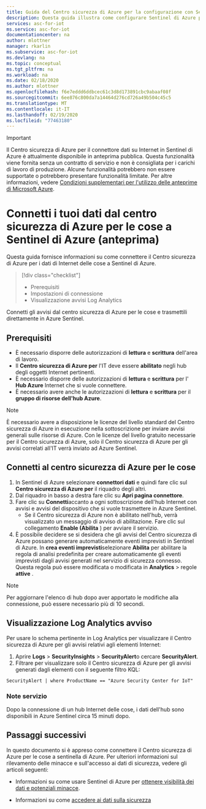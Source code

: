 ```yaml
---
title: Guida del Centro sicurezza di Azure per la configurazione con Sentinel di Azure (anteprima) | Microsoft Docs
description: Questa guida illustra come configurare Sentinel di Azure per ricevere dati dal centro sicurezza di Azure per la soluzione Internet delle cose.
services: asc-for-iot
ms.service: asc-for-iot
documentationcenter: na
author: mlottner
manager: rkarlin
ms.subservice: asc-for-iot
ms.devlang: na
ms.topic: conceptual
ms.tgt_pltfrm: na
ms.workload: na
ms.date: 02/18/2020
ms.author: mlottner
ms.openlocfilehash: f6e7eddd6ddbcec61c3d8d173891cbc9abaaf08f
ms.sourcegitcommit: 6ee876c800da7a14464d276cd726a49b504c45c5
ms.translationtype: MT
ms.contentlocale: it-IT
ms.lasthandoff: 02/19/2020
ms.locfileid: "77463180"
---
```

> [!IMPORTANT]
> Il Centro sicurezza di Azure per il connettore dati su Internet in Sentinel di Azure è attualmente disponibile in anteprima pubblica.
> Questa funzionalità viene fornita senza un contratto di servizio e non è consigliata per i carichi di lavoro di produzione. Alcune funzionalità potrebbero non essere supportate o potrebbero presentare funzionalità limitate. Per altre informazioni, vedere [Condizioni supplementari per l'utilizzo delle anteprime di Microsoft Azure](https://azure.microsoft.com/support/legal/preview-supplemental-terms/).

# <a name="connect-your-data-from-azure-security-center-for-iot-to-azure-sentinel-preview"></a>Connetti i tuoi dati dal centro sicurezza di Azure per le cose a Sentinel di Azure (anteprima) 

Questa guida fornisce informazioni su come connettere il Centro sicurezza di Azure per i dati di Internet delle cose a Sentinel di Azure.  

> [!div class="checklist"]
> * Prerequisiti 
> * Impostazioni di connessione
> * Visualizzazione avvisi Log Analytics 

Connetti gli avvisi dal centro sicurezza di Azure per le cose e trasmettili direttamente in Azure Sentinel.

## <a name="prerequisites"></a>Prerequisiti

- È necessario disporre delle autorizzazioni di **lettura** e **scrittura** dell'area di lavoro.
- Il **Centro sicurezza di Azure per** l'IT deve essere **abilitato** negli hub degli oggetti Internet pertinenti.
- È necessario disporre delle autorizzazioni di **lettura** e **scrittura** per l' **Hub Azure** Internet che si vuole connettere.
- È necessario avere anche le autorizzazioni di **lettura** e **scrittura** per il **gruppo di risorse dell'hub Azure**.

> [!NOTE]
> È necessario avere a disposizione le licenze del livello standard del Centro sicurezza di Azure in esecuzione nella sottoscrizione per inviare avvisi generali sulle risorse di Azure. Con le licenze del livello gratuito necessarie per il Centro sicurezza di Azure, solo il Centro sicurezza di Azure per gli avvisi correlati all'IT verrà inviato ad Azure Sentinel. 

## <a name="connect-to-azure-security-center-for-iot"></a>Connetti al centro sicurezza di Azure per le cose

1. In Sentinel di Azure selezionare **connettori dati** e quindi fare clic sul **Centro sicurezza di Azure per** il riquadro degli altri.
1. Dal riquadro in basso a destra fare clic su **Apri pagina connettore**. 
1. Fare clic su **Connetti**accanto a ogni sottoscrizione dell'hub Internet con avvisi e avvisi del dispositivo che si vuole trasmettere in Azure Sentinel. 
    - Se il Centro sicurezza di Azure non è abilitato nell'hub, verrà visualizzato un messaggio di avviso di abilitazione. Fare clic sul collegamento **Enable (Abilita** ) per avviare il servizio. 
1. È possibile decidere se si desidera che gli avvisi del Centro sicurezza di Azure possano generare automaticamente eventi imprevisti in Sentinel di Azure. In **crea eventi imprevisti**selezionare **Abilita** per abilitare la regola di analisi predefinita per creare automaticamente gli eventi imprevisti dagli avvisi generati nel servizio di sicurezza connesso. Questa regola può essere modificata o modificata in **Analytics** > regole **attive** .

> [!NOTE]
>Per aggiornare l'elenco di hub dopo aver apportato le modifiche alla connessione, può essere necessario più di 10 secondi. 

## <a name="log-analytics-alert-display"></a>Visualizzazione Log Analytics avviso

Per usare lo schema pertinente in Log Analytics per visualizzare il Centro sicurezza di Azure per gli avvisi relativi agli elementi Internet:

1. Aprire **Logs** > **SecurityInsights** > **SecurityAlert**o cercare **SecurityAlert**. 
2. Filtrare per visualizzare solo il Centro sicurezza di Azure per gli avvisi generati dagli elementi con il seguente filtro KQL:

```kusto
SecurityAlert | where ProductName == "Azure Security Center for IoT"
``` 

### <a name="service-notes"></a>Note servizio

Dopo la connessione di un hub Internet delle cose, i dati dell'hub sono disponibili in Azure Sentinel circa 15 minuti dopo.


## <a name="next-steps"></a>Passaggi successivi

In questo documento si è appreso come connettere il Centro sicurezza di Azure per le cose a sentinella di Azure. Per ulteriori informazioni sul rilevamento delle minacce e sull'accesso ai dati di sicurezza, vedere gli articoli seguenti:

- Informazioni su come usare Sentinel di Azure per [ottenere visibilità dei dati e potenziali minacce](https://docs.microsoft.com/azure/sentinel/quickstart-get-visibility).

- Informazioni su come [accedere ai dati sulla sicurezza](how-to-security-data-access.md)